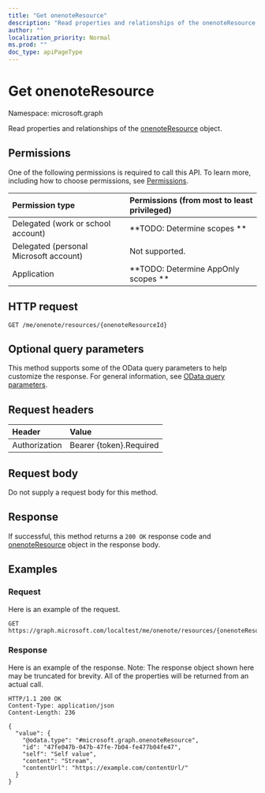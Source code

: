 ```yaml
---
title: "Get onenoteResource"
description: "Read properties and relationships of the onenoteResource object."
author: ""
localization_priority: Normal
ms.prod: ""
doc_type: apiPageType
---
```


# Get onenoteResource

Namespace: microsoft.graph

Read properties and relationships of the [onenoteResource](../resources/onenoteresource.md) object.

## Permissions
One of the following permissions is required to call this API. To learn more, including how to choose permissions, see [Permissions](/concepts/permissions-reference.md).

|Permission type|Permissions (from most to least privileged)|
|:---|:---|
|Delegated (work or school account)|**TODO: Determine scopes **|
|Delegated (personal Microsoft account)|Not supported.|
|Application|**TODO: Determine AppOnly scopes **|

## HTTP request
<!-- {
  "blockType": "ignored"
}
-->
``` http
GET /me/onenote/resources/{onenoteResourceId}
```

## Optional query parameters
This method supports some of the OData query parameters to help customize the response. For general information, see [OData query parameters](/graph/query-parameters).

## Request headers
|Header|Value|
|:---|:---|
|Authorization|Bearer {token}.Required|

## Request body
Do not supply a request body for this method.

## Response
If successful, this method returns a `200 OK` response code and [onenoteResource](../resources/onenoteresource.md) object in the response body.

## Examples

### Request
Here is an example of the request.
<!-- {
  "blockType": "request",
  "name": "get_onenoteresource"
}
-->
``` http
GET https://graph.microsoft.com/localtest/me/onenote/resources/{onenoteResourceId}
```

### Response
Here is an example of the response. Note: The response object shown here may be truncated for brevity. All of the properties will be returned from an actual call.
<!-- {
  "blockType": "response",
  "truncated": true,
  "@odata.type": "microsoft.graph.onenoteResource"
}
-->
``` http
HTTP/1.1 200 OK
Content-Type: application/json
Content-Length: 236

{
  "value": {
    "@odata.type": "#microsoft.graph.onenoteResource",
    "id": "47fe047b-047b-47fe-7b04-fe477b04fe47",
    "self": "Self value",
    "content": "Stream",
    "contentUrl": "https://example.com/contentUrl/"
  }
}
```

